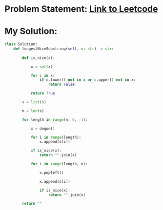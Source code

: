 # Problem Statement: [Link to Leetcode](https://leetcode.com/problems/longest-nice-substring/description/)
# My Solution: 
```python
class Solution:
    def longestNiceSubstring(self, s: str) -> str:
        
        def is_nice(x):

            x = set(x)

            for c in x:
                if c.lower() not in x or c.upper() not in x:
                    return False

            return True

        s = list(s)

        n = len(s)

        for length in range(n, 0, -1):

            x = deque()

            for i in range(length):
                x.append(s[i])

            if is_nice(x):
                return "".join(x)

            for i in range(length, n):

                x.popleft()

                x.append(s[i])

                if is_nice(x):
                    return "".join(x)

        return ""
```
